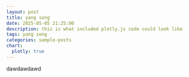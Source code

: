 ```yaml
---
layout: post
title: yang song
date: 2025-05-05 21:25:00
description: this is what included plotly.js code could look like
tags: yang song
categories: sample-posts
chart:
  plotly: true
---
```


dawdawdawd
